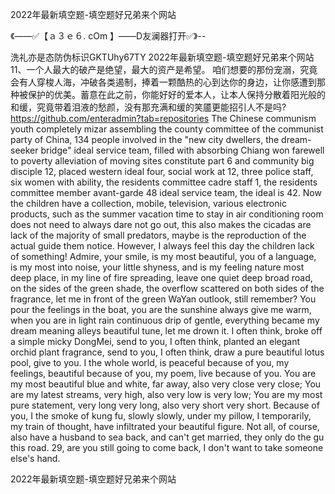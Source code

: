 2022年最新填空题-填空题好兄弟来个网站

《——✅【ａ３ｅ６. cOm 】——D友澜器打开✅》--

洗礼亦是态防伪标识GKTUhy67TY
2022年最新填空题-填空题好兄弟来个网站	11、一个人最大的破产是绝望，最大的资产是希望。
咱们想要的那份宠溺，究竟会有人穿梭人海，冲破各类遏制，捧着一颗酷热的心到达你的身边，让你感遭到那种被保护的优美。蓄意在此之前，你能好好的爱本人，让本人保持分散着阳光般的和缓，究竟带着泪液的愁颜，没有那充满和缓的笑靥更能招引人不是吗?
https://github.com/enteradmin?tab=repositories
The Chinese communism youth completely mizar assembling the county committee of the communist party of China, 134 people involved in the "new city dwellers, the dream-seeker bridge" ideal service team, filled with absorbing Chiang won farewell to poverty alleviation of moving sites constitute part 6 and community big disciple 12, placed western ideal four, social work at 12, three police staff, six women with ability, the residents committee cadre staff 1, the residents committee member avant-garde 48 ideal service team, the ideal is 42.
Now the children have a collection, mobile, television, various electronic products, such as the summer vacation time to stay in air conditioning room does not need to always dare not go out, this also makes the cicadas are lack of the majority of small predators, maybe is the reproduction of the actual guide them notice.
However, I always feel this day the children lack of something!
Admire, your smile, is my most beautiful, you of a language, is my most into noise, your little shyness, and is my feeling nature most deep place, in my line of fire spreading, leave one quiet deep broad road, on the sides of the green shade, the overflow scattered on both sides of the fragrance, let me in front of the green WaYan outlook, still remember?
You pour the feelings in the boat, you are the sunshine always give me warm, when you are in light rain continuous drip of gentle, everything became my dream meaning alleys beautiful tune, let me drown it.
I often think, broke off a simple micky DongMei, send to you, I often think, planted an elegant orchid plant fragrance, send to you, I often think, draw a pure beautiful lotus pool, give to you.
I the whole world, is peaceful because of you, my feelings, beautiful because of you, my poem, live because of you.
You are my most beautiful blue and white, far away, also very close very close;
You are my latest streams, very high, also very low is very low;
You are my most pure statement, very long very long, also very short very short.
Because of you, I the smoke of kung fu, slowly slowly, under my pillow, I temporarily, my train of thought, have infiltrated your beautiful figure.
Not all, of course, also have a husband to sea back, and can't get married, they only do the gu this road.
29, are you still going to come back, I don't want to take someone else's hand.




2022年最新填空题-填空题好兄弟来个网站
